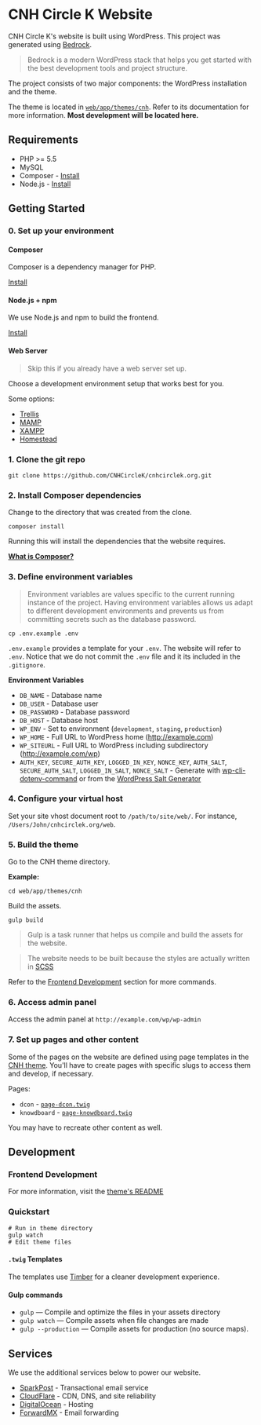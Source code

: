 # CNH Circle K Website
CNH Circle K's website is built using WordPress. This project was generated using [Bedrock](https://roots.io/bedrock/).

> Bedrock is a modern WordPress stack that helps you get started with the best development tools and project structure.

The project consists of two major components: the WordPress installation and the theme.

The theme is located in [`web/app/themes/cnh`](/web/app/themes/cnh). Refer to its documentation for more information. **Most development will be located here.**

## Requirements

* PHP >= 5.5
* MySQL
* Composer - [Install](https://getcomposer.org/doc/00-intro.md#installation-linux-unix-osx)
* Node.js - [Install](https://nodejs.org/en/)

## Getting Started

### 0. Set up your environment

#### Composer

Composer is a dependency manager for PHP.

[Install](https://getcomposer.org/doc/00-intro.md#installation-linux-unix-osx)

#### Node.js + npm

We use Node.js and npm to build the frontend.

[Install](https://nodejs.org/en/)


#### Web Server
> Skip this if you already have a web server set up.

Choose a development environment setup that works best for you.

Some options:

* [Trellis](https://roots.io/trellis/docs/installing-trellis/)
* [MAMP](https://www.mamp.info)
* [XAMPP](https://www.apachefriends.org/index.html)
* [Homestead](https://laravel.com/docs/5.6/homestead)

### 1. Clone the git repo
```
git clone https://github.com/CNHCircleK/cnhcirclek.org.git
```

### 2. Install Composer dependencies

Change to the directory that was created from the clone.

```
composer install
```

Running this will install the dependencies that the website requires.

[**What is Composer?**](https://getcomposer.org/doc/00-intro.md)

### 3. Define environment variables

> Environment variables are values specific to the current running instance of the project. Having environment variables allows us adapt to different development environments and prevents us from committing secrets such as the database password.

```
cp .env.example .env
```

`.env.example` provides a template for your `.env`. The website will refer to `.env`. Notice that we do not commit the `.env` file and it its included in the `.gitignore`.

**Environment Variables**
  * `DB_NAME` - Database name
  * `DB_USER` - Database user
  * `DB_PASSWORD` - Database password
  * `DB_HOST` - Database host
  * `WP_ENV` - Set to environment (`development`, `staging`, `production`)
  * `WP_HOME` - Full URL to WordPress home (http://example.com)
  * `WP_SITEURL` - Full URL to WordPress including subdirectory (http://example.com/wp)
  * `AUTH_KEY`, `SECURE_AUTH_KEY`, `LOGGED_IN_KEY`, `NONCE_KEY`, `AUTH_SALT`, `SECURE_AUTH_SALT`, `LOGGED_IN_SALT`, `NONCE_SALT` - Generate with [wp-cli-dotenv-command](https://github.com/aaemnnosttv/wp-cli-dotenv-command) or from the [WordPress Salt Generator](https://api.wordpress.org/secret-key/1.1/salt/)

### 4. Configure your virtual host

Set your site vhost document root to `/path/to/site/web/`. For instance, `/Users/John/cnhcirclek.org/web`.

### 5. Build the theme

Go to the CNH theme directory.

**Example:**
```
cd web/app/themes/cnh
```

Build the assets.

```
gulp build
```

> Gulp is a task runner that helps us compile and build the assets for the website.

> The website needs to be built because the styles are actually written in [SCSS](https://sass-lang.com)

Refer to the [Frontend Development](#frontend-development) section for more commands.

### 6. Access admin panel

Access the admin panel at `http://example.com/wp/wp-admin`

### 7. Set up pages and other content

Some of the pages on the website are defined using page templates in the [CNH theme](/web/app/themes/cnh). You'll have to create pages with specific slugs to access them and develop, if necessary.

Pages:
* `dcon` - [`page-dcon.twig`](/web/app/themes/cnh/templates/page-dcon.twig)
* `knowdboard` - [`page-knowdboard.twig`](/web/app/themes/cnh/templates/page-knowdboard.twig)

You may have to recreate other content as well.

## Development

### Frontend Development
For more information, visit the [theme's README](/web/app/themes/cnh/README.md)

### Quickstart
```
# Run in theme directory
gulp watch
# Edit theme files
```

#### `.twig` Templates
The templates use [Timber](https://www.upstatement.com/timber/) for a cleaner development experience.

#### Gulp commands

* `gulp` — Compile and optimize the files in your assets directory
* `gulp watch` — Compile assets when file changes are made
* `gulp --production` — Compile assets for production (no source maps).

## Services
We use the additional services below to power our website.

* [SparkPost](https://sparkpost.com) - Transactional email service
* [CloudFlare](https://www.cloudflare.com) - CDN, DNS, and site reliability
* [DigitalOcean](https://www.digitalocean.com) - Hosting
* [ForwardMX](https://forwardmx.io) - Email forwarding
